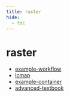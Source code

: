 ```yaml
---
title: raster
hide:
  - toc
---
```


# raster

- [example-workflow](/library/analytics/example-workflow/)  
  <small></small>
- [lcmap](/library/data/lcmap/)  
  <small></small>
- [example-container](/container-library/example-container/)  
  <small></small>
- [advanced-textbook](/quickstart/advanced-textbook/)  
  <small></small>